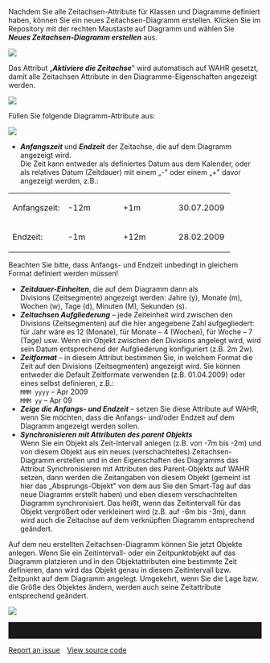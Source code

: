 

Nachdem Sie alle Zeitachsen-Attribute für Klassen und Diagramme
definiert haben, können Sie ein neues Zeitachsen-Diagramm erstellen.
Klicken Sie im Repository mit der rechten Maustaste auf Diagramm und
wählen Sie ***Neues Zeitachsen-Diagramm erstellen*** aus.

![](//images.ctfassets.net/utx1h0gfm1om/5PxpPPFxteYGoMu6SE2sm8/c51d4204effbb5ebd1e4554679028db1/1018775.png)

Das Attribut „***Aktiviere die Zeitachse***" wird automatisch auf WAHR
gesetzt, damit alle Zeitachsen Attribute in den Diagramme-Eigenschaften
angezeigt werden. 

![](//images.ctfassets.net/utx1h0gfm1om/1tDHJ5YHFKI0EYWKSuwsqW/65d217829a205f845042cc5b98086dab/1018800.png)

Füllen Sie folgende Diagramm-Attribute aus:

![](//images.ctfassets.net/utx1h0gfm1om/6EqPwTpayQ044qYcaQQ8Ca/7fb58e8af91193aac44be0550abedaee/1018738.png)

-   ***Anfangszeit*** und ***Endzeit*** der Zeitachse, die auf dem
    Diagramm angezeigt wird.  
    Die Zeit kann entweder als definiertes Datum aus dem Kalender, oder
    als relatives Datum (Zeitdauer) mit einem „-" oder einem „+" davor
    angezeigt werden, z.B.: 

<table>
<colgroup>
<col style="width: 25%" />
<col style="width: 25%" />
<col style="width: 25%" />
<col style="width: 25%" />
</colgroup>
<tbody>
<tr class="odd">
<td><p>Anfangszeit:</p></td>
<td><p>-12m</p></td>
<td><p>+1m</p></td>
<td><p>30.07.2009</p></td>
</tr>
<tr class="even">
<td><p>Endzeit:</p></td>
<td><p>-1m</p></td>
<td><p>+12m</p></td>
<td><p>28.02.2009</p></td>
</tr>
</tbody>
</table>

Beachten Sie bitte, dass Anfangs- und Endzeit unbedingt in gleichem
Format definiert werden müssen!

-   ***Zeitdauer-Einheiten***, die auf dem Diagramm dann als
    Divisions (Zeitsegmente) angezeigt werden: Jahre (y), Monate (m),
    Wochen (w), Tage (d), Minuten (M), Sekunden (s).
-   ***Zeitachsen Aufgliederung*** – jede Zeiteinheit wird zwischen den
    Divisions (Zeitsegmenten) auf die hier angegebene Zahl
    aufgegliedert: für Jahr wäre es 12 (Monate), für Monate – 4
    (Wochen), für Woche – 7 (Tage) usw. Wenn ein Objekt zwischen den
    Divisions angelegt wird, wird sein Datum entsprechend der
    Aufgliederung konfiguriert (z.B. 2m 2w). 
-   ***Zeitformat*** – in diesem Attribut bestimmen Sie, in welchem
    Format die Zeit auf den Divisions (Zeitsegmenten) angezeigt wird.
    Sie können entweder die Default Zeitformate verwenden (z.B.
    01.04.2009) oder eines selbst definieren, z.B.:  
    `MMM yyyy` – Apr 2009  
    `MMM yy` – Apr 09
-   ***Zeige die Anfangs- und Endzeit*** – setzen Sie diese Attribute
    auf WAHR, wenn Sie möchten, dass die Anfangs- und/oder Endzeit auf
    dem Diagramm angezeigt werden sollen.
-   ***Synchronisieren mit Attributen des parent Objekts***  
    Wenn Sie ein Objekt als Zeit-Intervall anlegen (z.B. von -7m bis
    -2m) und von diesem Objekt aus ein neues (verschachteltes)
    Zeitachsen-Diagramm erstellen und in den Eigenschaften des Diagramms
    das Attribut Synchronisieren mit Attributen des Parent-Objekts auf
    WAHR setzen, dann werden die Zeitangaben von diesem Objekt (gemeint
    ist hier das „Absprungs-Objekt" von dem aus Sie den Smart-Tag auf
    das neue Diagramm erstellt haben) und eben diesem verschachtelten
    Diagramm synchronisiert. Das heißt, wenn das Zeitintervall für das
    Objekt vergrößert oder verkleinert wird (z.B. auf -6m bis -3m), dann
    wird auch die Zeitachse auf dem verknüpften Diagramm entsprechend
    geändert.

Auf dem neu erstellten Zeitachsen-Diagramm können Sie jetzt Objekte
anlegen. Wenn Sie ein Zeitintervall- oder ein Zeitpunktobjekt auf das
Diagramm platzieren und in den Objektattributen eine bestimmte Zeit
definieren, dann wird das Objekt genau in diesem Zeitintervall bzw.
Zeitpunkt auf dem Diagramm angelegt. Umgekehrt, wenn Sie die Lage bzw.
die Größe des Objektes ändern, werden auch seine Zeitattribute
entsprechend geändert.

![](//images.ctfassets.net/utx1h0gfm1om/4QdDSpL21iuUOoeWm4c0kC/b7218791c689b4350bc811c372254c50/1018733.png)


<hr style="padding-top:2rem" />
<a href="https://github.com/process4/docs/issues" target="_blank" class="bgw btn btn-primary btn-lg shadow-sm">Report an issue</a>
<a href="https://github.com/process4/docs" target="_blank" class="bgw btn btn-primary btn-lg shadow-sm" style="margin-left:10px;">View source code</a>